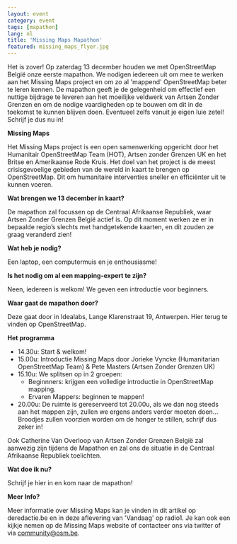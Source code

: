 ```yaml
---
layout: event
category: event
tags: [mapathon]
lang: nl
title: 'Missing Maps Mapathon'
featured: missing_maps_flyer.jpg
---
```


Het is zover! Op zaterdag 13 december houden we met OpenStreetMap België onze eerste mapathon. We nodigen iedereen uit om mee te werken aan het Missing Maps project en om zo al 'mappend' OpenStreetMap beter te leren kennen. De mapathon geeft je de gelegenheid om effectief een nuttige bijdrage te leveren aan het moeilijke veldwerk van Artsen Zonder Grenzen en om de nodige vaardigheden op te bouwen om dit in de toekomst te kunnen blijven doen. Eventueel zelfs vanuit je eigen luie zetel!
Schrijf je dus nu in!

**Missing Maps**

Het Missing Maps project is een open samenwerking opgericht door het Humanitair OpenStreetMap Team (HOT), Artsen zonder Grenzen UK en het Britse en Amerikaanse Rode Kruis. Het doel van het project is de meest crisisgevoelige gebieden van de wereld in kaart te brengen op OpenStreetMap. Dit om humanitaire interventies sneller en efficiënter uit te kunnen voeren.

**Wat brengen we 13 december in kaart?**

De mapathon zal focussen op de Centraal Afrikaanse Republiek, waar Artsen Zonder Grenzen België actief is. Op dit moment werken ze er in bepaalde regio’s slechts met handgetekende kaarten, en dit zouden ze graag veranderd zien!

**Wat heb je nodig?**

Een laptop, een computermuis en je enthousiasme!

**Is het nodig om al een mapping-expert te zijn?**

Neen, iedereen is welkom! We geven een introductie voor beginners.

**Waar gaat de mapathon door?**

Deze gaat door in Idealabs, Lange Klarenstraat 19, Antwerpen. Hier terug te vinden op OpenStreetMap.

**Het programma**

- 14.30u: Start & welkom!
- 15.00u: Introductie Missing Maps door Jorieke Vyncke (Humanitarian OpenStreetMap Team) & Pete Masters (Artsen Zonder Grenzen UK)
- 15.10u: We splitsen op in 2 groepen:
  - Beginnners: krijgen een volledige introductie in OpenStreetMap mapping.
  - Ervaren Mappers: beginnen te mappen!
- 20.00u: De ruimte is gereserveerd tot 20.00u, als we dan nog steeds aan het mappen zijn, zullen we ergens anders verder moeten doen... Broodjes zullen voorzien worden om de honger te stillen, schrijf dus zeker in!

Ook Catherine Van Overloop van Artsen Zonder Grenzen België zal aanwezig zijn tijdens de Mapathon en zal ons de situatie in de Centraal Afrikaanse Republiek toelichten.

**Wat doe ik nu?**

Schrijf je hier in en kom naar de mapathon!

**Meer Info?**

Meer informatie over Missing Maps kan je vinden in dit artikel op deredactie.be en in deze aflevering van 'Vandaag' op radio1. Je kan ook een kijkje nemen op de Missing Maps website of contacteer ons via twitter of via community@osm.be.
